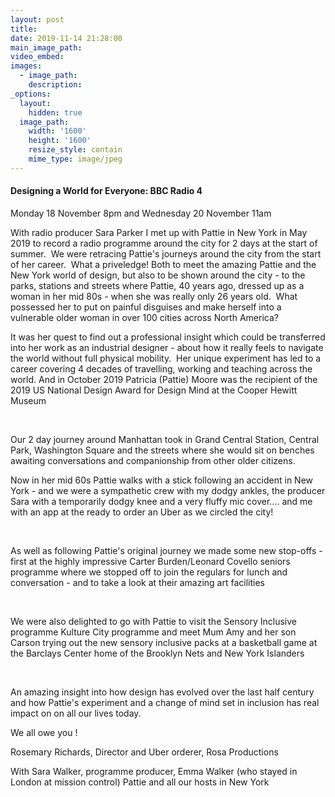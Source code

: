 ```yaml
---
layout: post
title:
date: 2019-11-14 21:28:00
main_image_path:
video_embed:
images:
  - image_path:
    description:
_options:
  layout:
    hidden: true
  image_path:
    width: '1600'
    height: '1600'
    resize_style: contain
    mime_type: image/jpeg
---
```


#### Designing a World for Everyone: BBC Radio 4

Monday 18 November 8pm and Wednesday 20 November 11am

With radio producer Sara Parker I met up with Pattie in New York in May 2019 to record a radio programme around the city for 2 days at the start of summer.&nbsp; We were retracing Pattie's journeys around the city from the start of her career.&nbsp; What a priveledge\! Both to meet the amazing Pattie and the New York world of design, but also to be shown around the city - to the parks, stations and streets where Pattie, 40 years ago, dressed up as a woman in her mid 80s - when she was really only 26 years old.&nbsp; What possessed her to put on painful disguises and make herself into a vulnerable older woman in over 100 cities across North America?&nbsp;&nbsp;

It was her quest to find out a professional insight which could be transferred into her work as an industrial designer - about how it really feels to navigate the world without full physical mobility.&nbsp; Her unique experiment has led to a career covering 4 decades of travelling, working and teaching across the world. And in October 2019 Patricia (Pattie) Moore was the recipient of the 2019 US National Design Award for Design Mind at the Cooper Hewitt Museum

&nbsp;

Our 2 day journey around Manhattan took in Grand Central Station, Central Park, Washington Square and the streets where she would sit on benches awaiting conversations and companionship from other older citizens.

Now in her mid 60s Pattie walks with a stick following an accident in New York - and we were a sympathetic crew with my dodgy ankles, the producer Sara with a temporarily dodgy knee and a very fluffy mic cover…. and me with an app at the ready to order an Uber as we circled the city\!&nbsp;&nbsp;

&nbsp;

As well as following Pattie's original journey we made some new stop-offs - first at the highly impressive Carter Burden/Leonard Covello seniors programme where we stopped off to join the regulars for lunch and conversation - and to take a look at their amazing art facilities

&nbsp;

We were also delighted to go with Pattie to visit the Sensory Inclusive programme Kulture City programme and meet Mum Amy and her son Carson trying out the new sensory inclusive packs at a basketball game at the Barclays Center home of the Brooklyn Nets and New York Islanders&nbsp;

&nbsp;

An amazing insight into how design has evolved over the last half century and how Pattie's experiment and a change of mind set in inclusion has real impact on on all our lives today.

We all owe you \!

Rosemary Richards, Director and Uber orderer, Rosa Productions

With Sara Walker, programme producer, Emma Walker (who stayed in London at mission control) Pattie and all our hosts in New York

&nbsp;

&nbsp;